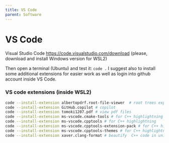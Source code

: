 ```yaml
---
title: VS Code
parent: Software
---
```


# VS Code

Visual Studio Code <https://code.visualstudio.com/download> (please, download and install Windows version for WSL2)

Then open a terminal (Ubuntu) and test it:
`code .`
I suggest also to install some additional extensions for easier work as well as login into github account inside VS Code.

### VS code extensions (inside WSL2)

``` bash
code --install-extension albertopdrf.root-file-viewer  # root trees explorer
code --install-extension GitHub.copilot # copilot
code --install-extension tomoki1207.pdf # view pdf files
code --install-extension ms-vscode.cmake-tools # for C++ highlightning
code --install-extension ms-vscode.cpptools # for C++ highlightning
code --install-extension ms-vscode.cpptools-extension-pack # for C++ highlightning
code --install-extension ms-vscode.cpptools-themes # for C++ highlightning
code --install-extension xaver.clang-format # beautify  C++ code in universal style
```
